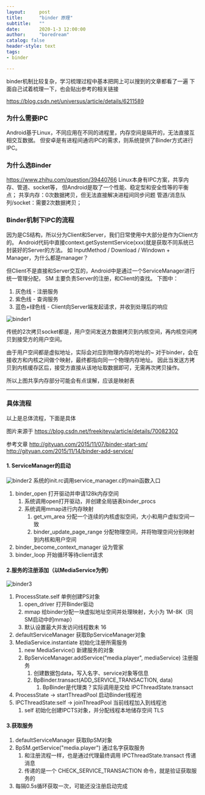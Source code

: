 ```yaml
---
layout:     post
title:      "binder 原理"
subtitle:   ""
date:       2020-1-3 12:00:00
author:     "boredream"
catalog: false
header-style: text
tags:
- binder

---
```


binder机制比较复杂，学习梳理过程中基本把网上可以搜到的文章都看了一遍
下面自己试着梳理一下，也会贴出参考的相关链接

https://blog.csdn.net/universus/article/details/6211589

### 为什么需要IPC
Android基于Linux，不同应用在不同的进程里，内存空间是隔开的，无法直接互相交互数据。
但安卓是有进程间通讯IPC的需求，则系统提供了Binder方式进行IPC。


### 为什么选Binder
https://www.zhihu.com/question/39440766
Linux本身有IPC方案，共享内存、管道、socket等，
但Android是取了一个性能、稳定型和安全性等的平衡点；
共享内存：0次数据拷贝，但无法直接解决进程间同步问题
管道/消息队列/socket：需要2次数据拷贝；


### Binder机制下IPC的流程
因为是CS结构，所以分为Client和Server，我们日常使用中大部分是作为Client方的。
Android代码中直接context.getSystemtService(xxx)就是获取不同系统已封装好的Server的方法。
如 InputMethod / Download / Windown + Manager，为什么都是manager？

但Client不是直接和Server交互的，Android中是通过一个ServiceManager进行统一管理分配，
SM 主要负责Server的注册，和Client的查找。
下图中：
1. 灰色线 - 注册服务
2. 紫色线 - 查询服务
3. 蓝色+绿色线 - Client向Server端发起请求，并收到处理后的响应

![binder1](https://github.com/boredream/boredream.github.io/blob/master/img/binder1.jpg?raw=true)

传统的2次拷贝socket都是，用户空间发送方数据拷贝到内核空间，再内核空间拷贝到接受方的用户空间。

由于用户空间都是虚拟地址，实际会对应到物理内存的地址的~
对于binder，会在接收方和内核之间做个映射，最终都指向同一个物理内存地址。
因此当发送方拷贝到内核缓存区后，接受方直接从该地址取数据即可，无需再次拷贝操作。

所以上图共享内存部分可能会有点误解，应该是映射表

---

### 具体流程
以上是总体流程，下面是具体

图片来源于 
https://blog.csdn.net/freekiteyu/article/details/70082302

参考文章 
http://gityuan.com/2015/11/07/binder-start-sm/
http://gityuan.com/2015/11/14/binder-add-service/

#### 1. ServiceManager的启动
![binder2](https://github.com/boredream/boredream.github.io/blob/master/img/binder2.jpg?raw=true)
系统的init.rc调用service_manager.c的main函数入口
1. binder_open 打开驱动并申请128k内存空间
    1. 系统调用open打开驱动，并创建全局链表binder_procs
    2. 系统调用mmap进行内存映射
        1. get_vm_area 分配一个连续的内核虚拟空间，大小和用户虚拟空间一致
        2. binder_update_page_range 分配物理空间，并将物理空间分别映射到内核和用户空间 
2. binder_become_context_manager 设为管家
3. binder_loop 开始循环等待client请求

#### 2.服务的注册添加（以MediaService为例）
![binder3](https://github.com/boredream/boredream.github.io/blob/master/img/binder3.jpg?raw=true)
1. ProcessState.self 单例创建PS对象
    1. open_driver 打开Binder驱动
    2. mmap 给binder分配一块虚拟地址空间并处理映射，大小为 1M-8K（同SM启动中的mmap）
    3. 默认设置最大并发访问线程数未 16
2. defaultServiceManager 获取BpServiceManager对象
3. MediaService.instantiate 初始化注册所需服务
    1. new MediaService() 新建服务的对象
    2. BpServiceManager.addService(“media.player", mediaService) 注册服务
        1. 创建数据包data，写入名字、service对象等信息
        2. BpBinder.transact(ADD_SERVICE_TRANSACTION, data)
            1. BpBinder是代理类？实际调用是交给 IPCThreadState.transact
4. ProcessState -> startThreadPool 启动Binder线程池
5. IPCThreadState:self -> joinThreadPool 当前线程加入到线程池
    1. self 初始化创建IPCTS对象，并分配线程本地储存空间 TLS

#### 3.获取服务
1. defaultServiceManager 获取BpSM对象
2. BpSM.getService("media.player") 通过名字获取服务
    1. 和注册流程一样，也是通过代理最终调用 IPCThreadState.transact 传递消息
    2. 传递的是一个 CHECK_SERVICE_TRANSACTION 命令，就是验证获取服务的
3. 每隔0.5s循环获取一次，可能还没注册启动完成

